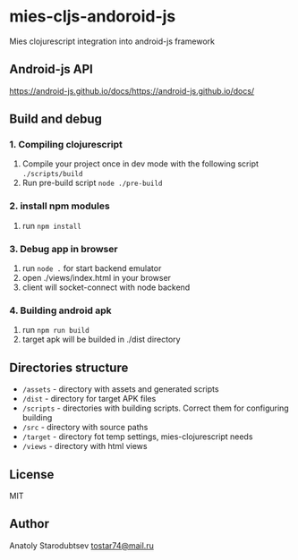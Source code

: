 # mies-cljs-andoroid-js
Mies clojurescript integration into android-js framework


## Android-js API
https://android-js.github.io/docs/https://android-js.github.io/docs/


## Build and debug
### 1. Compiling clojurescript
1. Compile your project once in dev mode with the following script `./scripts/build`
2. Run pre-build script `node ./pre-build`

### 2. install npm modules
1. run `npm install`

### 3. Debug app in browser
1. run `node .` for start backend emulator
2. open ./views/index.html in your browser
3. client will socket-connect with node backend

### 4. Building android apk
1. run `npm run build`
2. target apk will be builded in ./dist directory


## Directories structure
- `/assets` - directory with assets and generated scripts
- `/dist` - directory for target APK files
- `/scripts` - directories with building scripts. Correct them for configuring building
- `/src` - directory with source paths
- `/target` - directory fot temp settings, mies-clojurescript needs
- `/views` - directory with html views


## License
MIT


## Author
Anatoly Starodubtsev
tostar74@mail.ru